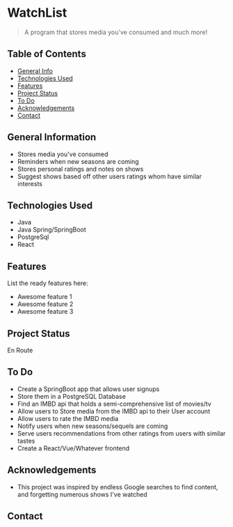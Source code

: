 # WatchList
> A program that stores media you've consumed and much more!

## Table of Contents
* [General Info](#general-information)
* [Technologies Used](#technologies-used)
* [Features](#features)
* [Project Status](#project-status)
* [To Do](#to-do)
* [Acknowledgements](#acknowledgements)
* [Contact](#contact)
<!-- * [License](#license) -->


## General Information
- Stores media you've consumed
- Reminders when new seasons are coming
- Stores personal ratings and notes on shows
- Suggest shows based off other users ratings whom have similar interests


## Technologies Used
- Java
- Java Spring/SpringBoot
- PostgreSql
- React


## Features
List the ready features here:
- Awesome feature 1
- Awesome feature 2
- Awesome feature 3


## Project Status
En Route

## To Do
- Create a SpringBoot app that allows user signups
- Store them in a PostgreSQL Database
- Find an IMBD api that holds a semi-comprehensive list of movies/tv
- Allow users to Store media from the IMBD api to their User account
- Allow users to rate the IMBD media
- Notify users when new seasons/sequels are coming
- Serve users recommendations from other ratings from users with similar tastes
- Create a React/Vue/Whatever frontend


## Acknowledgements

- This project was inspired by endless Google searches to find content, and forgetting numerous shows I've watched


## Contact








